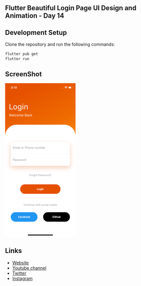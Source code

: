 ## Flutter Beautiful Login Page UI Design and Animation - Day 14


## Development Setup
Clone the repository and run the following commands:
```
flutter pub get
flutter run
```

## ScreenShot

<img src="assets/screenshot/one.png" height="500em" />

## Links

* [Website](https://afgprogrammer.com)
* [Youtube channel](https://youtube.com/afgprogrammer)
* [Twitter](https://twitter.com/afgprogrammer)
* [Instagram](https://instagram.com/afgprogrammer)
